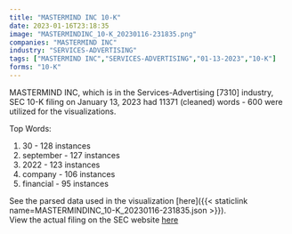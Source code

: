 ```yaml
---
title: "MASTERMIND INC 10-K"
date: 2023-01-16T23:18:35
image: "MASTERMINDINC_10-K_20230116-231835.png"
companies: "MASTERMIND INC"
industry: "SERVICES-ADVERTISING"
tags: ["MASTERMIND INC","SERVICES-ADVERTISING","01-13-2023","10-K"]
forms: "10-K"
---
```

MASTERMIND INC, which is in the Services-Advertising [7310] industry, SEC 10-K filing on January 13, 2023 had 11371 (cleaned) words - 600 were utilized for the visualizations.

Top Words:
1. 30 - 128 instances
2. september - 127 instances
3. 2022 - 123 instances
4. company - 106 instances
5. financial - 95 instances


See the parsed data used in the visualization [here]({{< staticlink name=MASTERMINDINC_10-K_20230116-231835.json >}}).  
View the actual filing on the SEC website [here](https://www.sec.gov/Archives/edgar/data/1088638/0001477932-23-000254.txt)